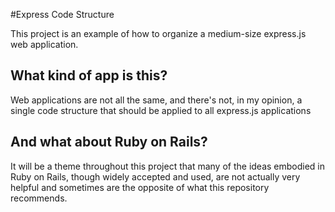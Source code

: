 #Express Code Structure

This project is an example of how to organize a medium-size express.js web application.

## What kind of app is this?

Web applications are not all the same, and there's not, in my opinion, a single code structure that should be applied to all express.js applications

## And what about Ruby on Rails?

It will be a theme throughout this project that many of the ideas embodied in Ruby on Rails, though widely accepted and used, are not actually very helpful and sometimes are the opposite of what this repository recommends.